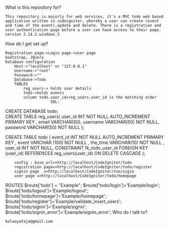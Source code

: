 What is this repository for?

    This repository is majorly for web services, it's a MVC todo web based application written in codeigniter, whereby a user can create (event and time of the event),update and delete. There is a registration and user authentication page before a user can have access to their page.
    version 2.14.2.windows.3

How do I get set up?

    Registration page->Login page->user page
    bootstrap, JQuery
    Database configuration
        Host->"localhost" or "127.0.0.1"
        Username->"root"
        Password->""
        Database->Todo
        TABLES
            reg_users-> holds user details
            todo->holds events
            column todo.user_id=reg_users.user_id is the matching order
						SQL:
 CREATE DATABASE todo;						
 CREATE TABLE reg_users(
  user_id INT NOT NULL  AUTO_INCREMENT PRIMARY KEY ,
  email VARCHAR(50),
  username VARCHAR(50) NOT NULL,
  password VARCHAR(50) NOT NULL
);

CREATE  TABLE  todo (
  event_id INT  NOT  NULL AUTO_INCREMENT PRIMARY KEY ,
  event VARCHAR (100) NOT  NULL ,
  the_time VARCHAR(10) NOT  NULL ,
  user_id INT NOT NULL,
  CONSTRAINT fk_todo_user_id FOREIGN KEY (user_id) REFERENCES reg_users(user_id) ON DELETE CASCADE
);

						
		config : base_url=>http://localhost/CodeIgniter/todo
		registration page=>http://localhost/CodeIgniter/todo/register
		signin page  =>http://localhost/CodeIgniter/too/sigin
		user page =>http://localhost/CodeIgniter/todo/homepage
ROUTES
$route['todo'] = "Example";
$route['todo/login']='Example/login';
$route['todo/logout']='Example/logout';
$route['todo/homepage']='Example/homepage';
$route['todo/register']='Example/validate_insert_users';
$route['todo/signin']='Example/signin';
$route['todo/signin_error']='Example/signin_error';
Who do I talk to?

    kolaoyafajo@gmail.com
